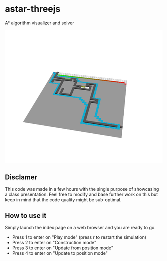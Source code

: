 # astar-threejs
A* algorithm visualizer and solver

![](preview.png)

## Disclamer
This code was made in a few hours with the single purpose of showcasing a class presentation.
Feel free to modify and base further work on this but keep in mind that the code quality might be sub-optimal.

## How to use it
Simply launch the index page on a web browser and you are ready to go.

* Press 1 to enter on "Play mode" (press r to restart the simulation)
* Press 2 to enter on "Construction mode"
* Press 3 to enter on "Update from position mode"
* Press 4 to enter on "Update to position mode"


